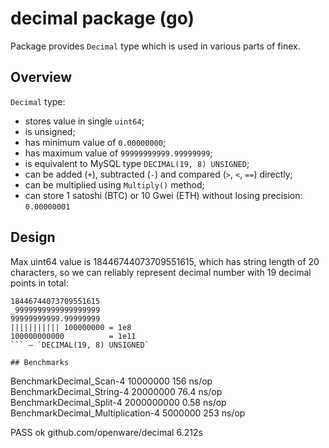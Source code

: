 # decimal package (go)

Package provides `Decimal` type which is used in various parts of finex.

## Overview

`Decimal` type:

* stores value in single `uint64`;
* is unsigned;
* has minimum value of `0.00000000`;
* has maximum value of `99999999999.99999999`;
* is equivalent to MySQL type `DECIMAL(19, 8) UNSIGNED`;
* can be added (`+`), subtracted (`-`) and compared (`>`, `<`, `==`) directly;
* can be multiplied using `Multiply()` method;
* can store 1 satoshi (BTC) or 10 Gwei (ETH) without losing precision:
  `0.00000001`

## Design

Max uint64 value is 18446744073709551615, which has string length
of 20 characters, so we can reliably represent decimal number with 19
decimal points in total:

```
18446744073709551615
_9999999999999999999
99999999999.99999999
||||||||||| 100000000 = 1e8
100000000000          = 1e11
``` — `DECIMAL(19, 8) UNSIGNED`

## Benchmarks

```
BenchmarkDecimal_Scan-4                 10000000             156    ns/op
BenchmarkDecimal_String-4               20000000              76.4  ns/op
BenchmarkDecimal_Split-4              2000000000               0.58 ns/op
BenchmarkDecimal_Multiplication-4        5000000             253    ns/op

PASS
ok      github.com/openware/decimal     6.212s
```

